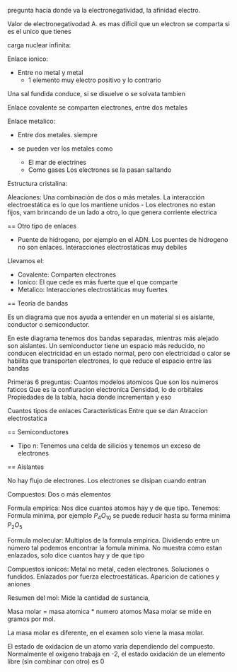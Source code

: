 pregunta hacia donde va la electronegatividad, la afinidad electro.

Valor de electronegativodad A.
es mas dificil que un electron se comparta si es el unico que tienes

carga nuclear infinita:

Enlace ionico:
- Entre no metal y metal
    - 1 elemento muy electro positivo y lo contrario

Una sal fundida conduce, si se disuelve o se solvata tambien

Enlace covalente se comparten electrones, entre dos metales

Enlace metalico:
- Entre dos metales. siempre

- se pueden ver los metales como
    - El mar de electrines
    - Como gases
Los electrones se la pasan saltando

Estructura cristalina:

Aleaciones: Una combinación de dos o más metales. La interacción electroestática es lo que los mantiene unidos
    - Los electrones no estan fijos, vam brincando de un lado a otro, lo que genera corriente electrica

== Otro tipo de enlaces

- Puente de hidrogeno, por ejemplo en el ADN. Los puentes de hidrogeno no son enlaces. Interacciones electrostáticas muy debiles

Llevamos el:
- Covalente: Comparten electrones
- Ionico: El que cede es más fuerte que el que comparte 
- Metalico: Interacciones electrostáticas muy fuertes


== Teoria de bandas

Es un diagrama que nos ayuda a entender en un material si es aislante, conductor o semiconductor. 

En este diagrama tenemos dos bandas separadas, mientras más alejado son aislantes.
Un semiconductor tiene un espacio más reducido, no conducen electricidad en un estado normal, pero con electricidad o calor se habilita que transporten electrones, lo que reduce el espacio entre las bandas


Primeras 6 preguntas:
Cuantos modelos atomicos
Que son los nuimeros faticos
Que es la confiuracion electronica
Densidad, lo de orbitales
Propiedades de la tabla, hacia donde incrementan y eso 


Cuantos tipos de enlaces
Caracteristicas
Entre que se dan
Atraccion electrostatica

== Semiconductores

- Tipo n: Tenemos una celda de silicios y tenemos un exceso de electrones

== Aislantes

No hay flujo de electrones. Los electrones se disipan cuando entran

Compuestos: Dos o más elementos

Formula empirica: Nos dice cuantos atomos hay y de que tipo.
    Tenemos: Formula minima, por ejemplo $P_4 O_10$ se puede reducir hasta su forma minima $P_2 O_5$

Formula molecular: Multiplos de la formula empirica. Dividiendo entre un número tal podemos encontrar la fomula minima.
    No muestra como estan enlazados, solo dice cuantos hay y de que tipo

Compuestos ionicos: Metal no metal, ceden electrones. Soluciones o fundidos. Enlazados por fuerza electroestáticas. Aparicion de cationes y aniones

Resumen del mol: Mide la cantidad de sustancia, 

Masa molar = masa atomica * numero atomos
Masa molar se mide en gramos por mol.

La masa molar es diferente, en el examen solo viene la masa molar.

El estado de oxidacion de un atomo varia dependiendo del compuesto. Normalmente el oxigeno trabaja en -2, el estado oxidación de un elemento libre (sin combinar con otro) es 0



 